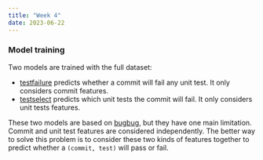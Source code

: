 ```yaml
---
title: "Week 4"
date: 2023-06-22
---
```


### Model training

Two models are trained with the full dataset:
- [testfailure](https://github.com/baolef/libreoffice-ci/blob/main/models/testfailure.py) predicts whether a commit will fail any unit test. It only considers commit features.
- [testselect](https://github.com/baolef/libreoffice-ci/blob/main/models/testselect.py) predicts which unit tests the commit will fail. It only considers unit tests features.

These two models are based on [bugbug](https://github.com/mozilla/bugbug), but they have one main limitation. Commit and unit test features are considered independently. The better way to solve this problem is to consider these two kinds of features together to predict whether a `(commit, test)` will pass or fail.
